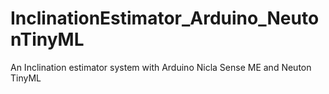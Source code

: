 # InclinationEstimator_Arduino_NeutonTinyML
An Inclination estimator system with Arduino Nicla Sense ME and Neuton TinyML
